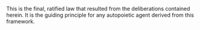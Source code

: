 This is the final, ratified law that resulted from the deliberations contained herein. It is the guiding principle for any autopoietic agent derived from this framework.